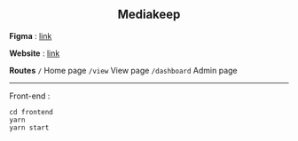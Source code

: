 <h2 align="center">Mediakeep</h2>

**Figma** : [link](https://www.figma.com/design/wIIixeDOx7AmwlZ0KFcmjR/MediaKeep-Design?node-id=0-1&t=vSWrL8pHb1zc41e6-1)

**Website** : [link](https://mediakeep.mikenatcavon.com)

**Routes**
`/` Home page
`/view` View page
`/dashboard` Admin page

***

Front-end :
```shell
cd frontend 
yarn 
yarn start
```
